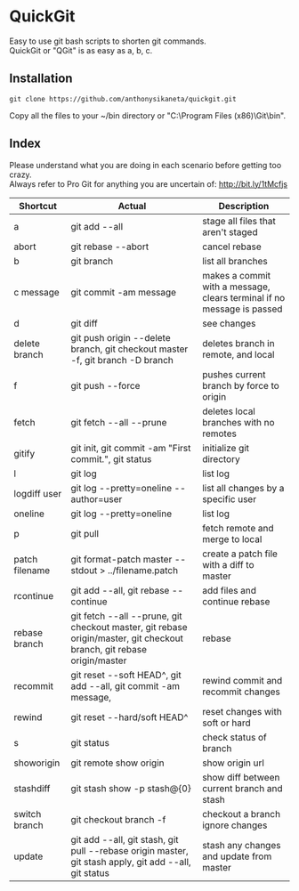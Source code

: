 # QuickGit
Easy to use git bash scripts to shorten git commands. <br/>
QuickGit or "QGit" is as easy as a, b, c.
## Installation
```
git clone https://github.com/anthonysikaneta/quickgit.git
```
Copy all the files to your ~/bin directory or "C:\Program Files (x86)\Git\bin".

## Index

Please understand what you are doing in each scenario before getting too crazy. <br/>
Always refer to Pro Git for anything you are uncertain of: http://bit.ly/1tMcfjs

| Shortcut | Actual | Description |
| ---- |  ---- | ---------------- |
| a | git add --all | stage all files that aren't staged |
| abort | git rebase --abort | cancel rebase |
| b | git branch | list all branches |
| c message | git commit -am message | makes a commit with a message, clears terminal if no message is passed |
| d | git diff | see changes |
| delete branch | git push origin --delete branch, git checkout master -f, git branch -D branch | deletes branch in remote, and local |
| f | git push --force | pushes current branch by force to origin |
| fetch | git fetch --all --prune | deletes local branches with no remotes |
| gitify | git init, git commit -am "First commit.", git status | initialize git directory |
| l | git log | list log |
| logdiff user | git log --pretty=oneline --author=user | list all changes by a specific user |
| oneline | git log --pretty=oneline | list log |
| p | git pull | fetch remote and merge to local |
| patch filename | git format-patch master --stdout > ../filename.patch | create a patch file with a diff to master |
| rcontinue | git add --all, git rebase --continue | add files and continue rebase |
| rebase branch | git fetch --all --prune, git checkout master, git rebase origin/master, git checkout branch, git rebase origin/master | rebase |
| recommit | git reset --soft HEAD^, git add --all, git commit -am message,  | rewind commit and recommit changes |
| rewind | git reset --hard/soft HEAD^ | reset changes with soft or hard |
| s | git status | check status of branch |
| showorigin | git remote show origin | show origin url |
| stashdiff | git stash show -p stash@{0} | show diff between current branch and stash |
| switch branch | git checkout branch -f  | checkout a branch ignore changes |
| update | git add --all, git stash, git pull --rebase origin master, git stash apply, git add --all, git status | stash any changes and update from master |
